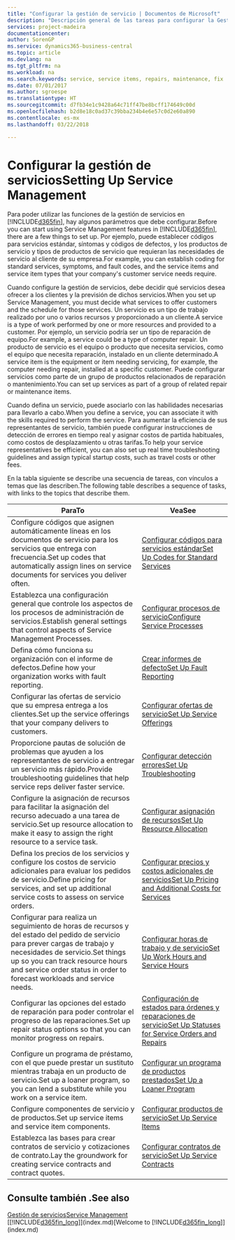 ```yaml
---
title: "Configurar la gestión de servicio | Documentos de Microsoft"
description: "Descripción general de las tareas para configurar la Gestión de servicios para adaptarla a la forma en que sus organizaciones gestionan sus servicios."
services: project-madeira
documentationcenter: 
author: SorenGP
ms.service: dynamics365-business-central
ms.topic: article
ms.devlang: na
ms.tgt_pltfrm: na
ms.workload: na
ms.search.keywords: service, service items, repairs, maintenance, fix
ms.date: 07/01/2017
ms.author: sgroespe
ms.translationtype: HT
ms.sourcegitcommit: d7fb34e1c9428a64c71ff47be8bcff174649c00d
ms.openlocfilehash: b2d8e18c0ad37c39bba234b4e6e57c0d2e60a890
ms.contentlocale: es-mx
ms.lasthandoff: 03/22/2018

---
```


# <a name="setting-up-service-management"></a><span data-ttu-id="4355d-103">Configurar la gestión de servicios</span><span class="sxs-lookup"><span data-stu-id="4355d-103">Setting Up Service Management</span></span>
<span data-ttu-id="4355d-104">Para poder utilizar las funciones de la gestión de servicios en [!INCLUDE[d365fin](includes/d365fin_md.md)], hay algunos parámetros que debe configurar.</span><span class="sxs-lookup"><span data-stu-id="4355d-104">Before you can start using Service Management features in [!INCLUDE[d365fin](includes/d365fin_md.md)], there are a few things to set up.</span></span> <span data-ttu-id="4355d-105">Por ejemplo, puede establecer códigos para servicios estándar, síntomas y códigos de defectos, y los productos de servicio y tipos de productos de servicio que requieran las necesidades de servicio al cliente de su empresa.</span><span class="sxs-lookup"><span data-stu-id="4355d-105">For example, you can establish coding for standard services, symptoms, and fault codes, and the service items and service item types that your company's customer service needs require.</span></span>  

<span data-ttu-id="4355d-106">Cuando configure la gestión de servicios, debe decidir qué servicios desea ofrecer a los clientes y la previsión de dichos servicios.</span><span class="sxs-lookup"><span data-stu-id="4355d-106">When you set up Service Management, you must decide what services to offer customers and the schedule for those services.</span></span> <span data-ttu-id="4355d-107">Un servicio es un tipo de trabajo realizado por uno o varios recursos y proporcionado a un cliente.</span><span class="sxs-lookup"><span data-stu-id="4355d-107">A service is a type of work performed by one or more resources and provided to a customer.</span></span> <span data-ttu-id="4355d-108">Por ejemplo, un servicio podría ser un tipo de reparación de equipo.</span><span class="sxs-lookup"><span data-stu-id="4355d-108">For example, a service could be a type of computer repair.</span></span> <span data-ttu-id="4355d-109">Un producto de servicio es el equipo o producto que necesita servicios, como el equipo que necesita reparación, instalado en un cliente determinado.</span><span class="sxs-lookup"><span data-stu-id="4355d-109">A service item is the equipment or item needing servicing, for example, the computer needing repair, installed at a specific customer.</span></span> <span data-ttu-id="4355d-110">Puede configurar servicios como parte de un grupo de productos relacionados de reparación o mantenimiento.</span><span class="sxs-lookup"><span data-stu-id="4355d-110">You can set up services as part of a group of related repair or maintenance items.</span></span>  
  
<span data-ttu-id="4355d-111">Cuando defina un servicio, puede asociarlo con las habilidades necesarias para llevarlo a cabo.</span><span class="sxs-lookup"><span data-stu-id="4355d-111">When you define a service, you can associate it with the skills required to perform the service.</span></span> <span data-ttu-id="4355d-112">Para aumentar la eficiencia de sus representantes de servicio, también puede configurar instrucciones de detección de errores en tiempo real y asignar costos de partida habituales, como costos de desplazamiento u otras tarifas.</span><span class="sxs-lookup"><span data-stu-id="4355d-112">To help your service representatives be efficient, you can also set up real time troubleshooting guidelines and assign typical startup costs, such as travel costs or other fees.</span></span>  

<span data-ttu-id="4355d-113">En la tabla siguiente se describe una secuencia de tareas, con vínculos a temas que las describen.</span><span class="sxs-lookup"><span data-stu-id="4355d-113">The following table describes a sequence of tasks, with links to the topics that describe them.</span></span>  
  
| <span data-ttu-id="4355d-114">Para</span><span class="sxs-lookup"><span data-stu-id="4355d-114">To</span></span> | <span data-ttu-id="4355d-115">Vea</span><span class="sxs-lookup"><span data-stu-id="4355d-115">See</span></span> |
| --- | --- |
| <span data-ttu-id="4355d-116">Configure códigos que asignen automáticamente líneas en los documentos de servicio para los servicios que entrega con frecuencia.</span><span class="sxs-lookup"><span data-stu-id="4355d-116">Set up codes that automatically assign lines on service documents for services you deliver often.</span></span> |[<span data-ttu-id="4355d-117">Configurar códigos para servicios estándar</span><span class="sxs-lookup"><span data-stu-id="4355d-117">Set Up Codes for Standard Services</span></span>](service-how-setup-service-coding.md)|
| <span data-ttu-id="4355d-118">Establezca una configuración general que controle los aspectos de los procesos de administración de servicios.</span><span class="sxs-lookup"><span data-stu-id="4355d-118">Establish general settings that control aspects of Service Management Processes.</span></span>|[<span data-ttu-id="4355d-119">Configurar procesos de servicio</span><span class="sxs-lookup"><span data-stu-id="4355d-119">Configure Service Processes</span></span>](service-setup-service-processes.md)|
| <span data-ttu-id="4355d-120">Defina cómo funciona su organización con el informe de defectos.</span><span class="sxs-lookup"><span data-stu-id="4355d-120">Define how your organization works with fault reporting.</span></span> |[<span data-ttu-id="4355d-121">Crear informes de defecto</span><span class="sxs-lookup"><span data-stu-id="4355d-121">Set Up Fault Reporting</span></span>](service-how-setup-fault-reporting.md) |
| <span data-ttu-id="4355d-122">Configurar las ofertas de servicio que su empresa entrega a los clientes.</span><span class="sxs-lookup"><span data-stu-id="4355d-122">Set up the service offerings that your company delivers to customers.</span></span>|[<span data-ttu-id="4355d-123">Configurar ofertas de servicio</span><span class="sxs-lookup"><span data-stu-id="4355d-123">Set Up Service Offerings</span></span>](service-how-setup-service-offerings.md)|
| <span data-ttu-id="4355d-124">Proporcione pautas de solución de problemas que ayuden a los representantes de servicio a entregar un servicio más rápido.</span><span class="sxs-lookup"><span data-stu-id="4355d-124">Provide troubleshooting guidelines that help service reps deliver faster service.</span></span> |[<span data-ttu-id="4355d-125">Configurar detección errores</span><span class="sxs-lookup"><span data-stu-id="4355d-125">Set Up Troubleshooting</span></span>](service-how-setup-troubleshooting.md) |
| <span data-ttu-id="4355d-126">Configure la asignación de recursos para facilitar la asignación del recurso adecuado a una tarea de servicio.</span><span class="sxs-lookup"><span data-stu-id="4355d-126">Set up resource allocation to make it easy to assign the right resource to a service task.</span></span> |[<span data-ttu-id="4355d-127">Configurar asignación de recursos</span><span class="sxs-lookup"><span data-stu-id="4355d-127">Set Up Resource Allocation</span></span>](service-how-setup-resource-allocation.md) |
| <span data-ttu-id="4355d-128">Defina los precios de los servicios y configure los costos de servicio adicionales para evaluar los pedidos de servicio.</span><span class="sxs-lookup"><span data-stu-id="4355d-128">Define pricing for services, and set up additional service costs to assess on service orders.</span></span> |[<span data-ttu-id="4355d-129">Configurar precios y costos adicionales de servicios</span><span class="sxs-lookup"><span data-stu-id="4355d-129">Set Up Pricing and Additional Costs for Services</span></span>](service-how-setup-service-costs-pricing.md)|
| <span data-ttu-id="4355d-130">Configurar para realiza un seguimiento de horas de recursos y del estado del pedido de servicio para prever cargas de trabajo y necesidades de servicio.</span><span class="sxs-lookup"><span data-stu-id="4355d-130">Set things up so you can track resource hours and service order status in order to forecast workloads and service needs.</span></span>|[<span data-ttu-id="4355d-131">Configurar horas de trabajo y de servicio</span><span class="sxs-lookup"><span data-stu-id="4355d-131">Set Up Work Hours and Service Hours</span></span>](service-how-setup-work-service-hours.md)|
| <span data-ttu-id="4355d-132">Configurar las opciones del estado de reparación para poder controlar el progreso de las reparaciones.</span><span class="sxs-lookup"><span data-stu-id="4355d-132">Set up repair status options so that you can monitor progress on repairs.</span></span> | [<span data-ttu-id="4355d-133">Configuración de estados para órdenes y reparaciones de servicio</span><span class="sxs-lookup"><span data-stu-id="4355d-133">Set Up Statuses for Service Orders and Repairs</span></span>](service-order-repair-status.md)|
| <span data-ttu-id="4355d-134">Configure un programa de préstamo, con el que puede prestar un sustituto mientras trabaja en un producto de servicio.</span><span class="sxs-lookup"><span data-stu-id="4355d-134">Set up a loaner program, so you can lend a substitute while you work on a service item.</span></span> |[<span data-ttu-id="4355d-135">Configurar un programa de productos prestados</span><span class="sxs-lookup"><span data-stu-id="4355d-135">Set Up a Loaner Program</span></span>](service-how-setup-loaner-program.md) |
| <span data-ttu-id="4355d-136">Configure componentes de servicio y de productos.</span><span class="sxs-lookup"><span data-stu-id="4355d-136">Set up service items and service item components.</span></span> |[<span data-ttu-id="4355d-137">Configurar productos de servicio</span><span class="sxs-lookup"><span data-stu-id="4355d-137">Set Up Service Items</span></span>](service-how-setup-service-items.md) |
| <span data-ttu-id="4355d-138">Establezca las bases para crear contratos de servicio y cotizaciones de contrato.</span><span class="sxs-lookup"><span data-stu-id="4355d-138">Lay the groundwork for creating service contracts and contract quotes.</span></span> |[<span data-ttu-id="4355d-139">Configurar contratos de servicio</span><span class="sxs-lookup"><span data-stu-id="4355d-139">Set Up Service Contracts</span></span>](service-how-setup-service-contracts.md) |

## <a name="see-also"></a><span data-ttu-id="4355d-140">Consulte también .</span><span class="sxs-lookup"><span data-stu-id="4355d-140">See also</span></span>
[<span data-ttu-id="4355d-141">Gestión de servicios</span><span class="sxs-lookup"><span data-stu-id="4355d-141">Service Management</span></span>](service-service.md)  
<span data-ttu-id="4355d-142">[[!INCLUDE[d365fin_long](includes/d365fin_long_md.md)]](index.md)</span><span class="sxs-lookup"><span data-stu-id="4355d-142">[Welcome to [!INCLUDE[d365fin_long](includes/d365fin_long_md.md)]](index.md)</span></span>  

